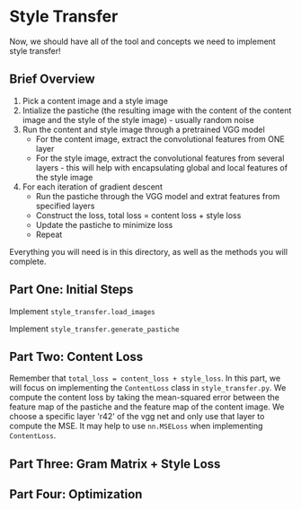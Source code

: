 # Style Transfer
Now, we should have all of the tool and concepts we need to implement style transfer!

## Brief Overview

1. Pick a content image and a style image
2. Intialize the pastiche (the resulting image with the content of the content image and the style of the style image) - usually random noise
3. Run the content and style image through a pretrained VGG model
    - For the content image, extract the convolutional features from ONE layer
    - For the style image, extract the convolutional features from several layers - this will help with encapsulating global and local features of the style image
4. For each iteration of gradient descent
    - Run the pastiche through the VGG model and extrat features from specified layers
    - Construct the loss, total loss = content loss + style loss
    - Update the pastiche to minimize loss
    - Repeat

Everything you will need is in this directory, as well as the methods you will complete.

## Part One: Initial Steps

Implement `style_transfer.load_images`

Implement `style_transfer.generate_pastiche`

## Part Two: Content Loss

Remember that `total_loss = content_loss + style_loss`. In this part, we will focus on implementing the `ContentLoss` class in `style_transfer.py`. We compute the content loss by taking the mean-squared error between the feature map of the pastiche and the feature map of the content image. We choose a specific layer 'r42' of the vgg net and only use that layer to compute the MSE. It may help to use `nn.MSELoss` when implementing `ContentLoss`.

## Part Three: Gram Matrix + Style Loss


## Part Four: Optimization